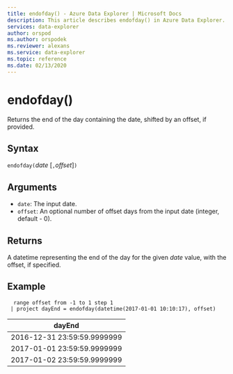 ```yaml
---
title: endofday() - Azure Data Explorer | Microsoft Docs
description: This article describes endofday() in Azure Data Explorer.
services: data-explorer
author: orspod
ms.author: orspodek
ms.reviewer: alexans
ms.service: data-explorer
ms.topic: reference
ms.date: 02/13/2020
---
```

# endofday()

Returns the end of the day containing the date, shifted by an offset, if provided.

## Syntax

`endofday(`*date* [`,`*offset*]`)`

## Arguments

* `date`: The input date.
* `offset`: An optional number of offset days from the input date (integer, default - 0).

## Returns

A datetime representing the end of the day for the given *date* value, with the offset, if specified.

## Example

```kusto
  range offset from -1 to 1 step 1
 | project dayEnd = endofday(datetime(2017-01-01 10:10:17), offset) 
```

|dayEnd|
|---|
|2016-12-31 23:59:59.9999999|
|2017-01-01 23:59:59.9999999|
|2017-01-02 23:59:59.9999999|